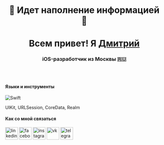 <h1 align="Center">🚧 Идет наполнение информацией 🚧</a> 
<br/>

<h1 align="center">Всем привет! Я <a href="https://vk.com/zyfun" target="_blank">Дмитрий</a> 
<h3 align="center">iOS-разработчик из Москвы 🇷🇺</h3>

<br/>
<br/>
  


#### Языки и инструменты
![Swift](https://img.shields.io/badge/swift-F54A2A?style=for-the-badge&logo=swift&logoColor=white)
  
  UIKit, URLSession, CoreData, Realm

#### Как со мной связаться
[<img src='https://cdn.jsdelivr.net/npm/simple-icons@3.0.1/icons/linkedin.svg' alt='linkedin' height='40'>](https://www.linkedin.com/in/zyfun/)  [<img src='https://cdn.jsdelivr.net/npm/simple-icons@3.0.1/icons/facebook.svg' alt='facebook' height='40'>](https://www.facebook.com/ZyFun)  [<img src='https://cdn.jsdelivr.net/npm/simple-icons@3.0.1/icons/instagram.svg' alt='instagram' height='40'>](https://www.instagram.com/zyfuns/)  [<img src='https://cdn.jsdelivr.net/npm/simple-icons@3.0.1/icons/vk.svg' alt='vk' height='40'>](https://vk.com/zyfun)  [<img src='https://cdn.jsdelivr.net/npm/simple-icons@3.0.1/icons/telegram.svg' alt='telegram' height='40'>](https://t.me/zyfun)  
  

<!--
**ZyFun/ZyFun** is a ✨ _special_ ✨ repository because its `README.md` (this file) appears on your GitHub profile.

Here are some ideas to get you started:

- 🔭 I’m currently working on ...
- 🌱 I’m currently learning ...
- 👯 I’m looking to collaborate on ...
- 🤔 I’m looking for help with ...
- 💬 Ask me about ...
- 📫 How to reach me: ...
- 😄 Pronouns: ...
- ⚡ Fun fact: ...
-->
